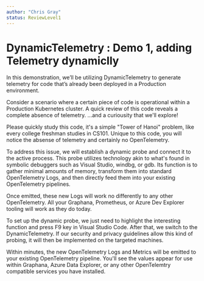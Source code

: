 ```yaml
---
author: "Chris Gray"
status: ReviewLevel1
---
```


# DynamicTelemetry : Demo 1, adding Telemetry dynamiclly
In this demonstration, we’ll be utilizing DynamicTelemetry to generate telemetry for
code that’s already been deployed in a Production environment.

Consider a scenario where a certain piece of code is operational within a
Production Kubernetes cluster. A quick review of this code reveals a complete
absence of telemetry. ...and a curiousity that we'll explore!

Please quickly study this code,  it's a simple "Tower of Hanoi" problem, like
every college freshman studies in CS101.  Unique to this code, you will notice
the absense of telemetry and certainly no OpenTelemetry.

To address this issue, we will establish a dynamic probe and connect it to the
active process. This probe utilizes technology akin to what's found in symbolic
debuggers such as Visual Studio, windbg, or gdb. Its function is to gather
minimal amounts of memory, transform them into standard OpenTelemetry Logs, and
then directly feed them into your existing OpenTelemetry pipelines.

Once emitted, these new Logs will work no differently to any other OpenTelemetry.
All your Graphana, Prometheus, or Azure Dev Explorer tooling will work as they
do today.

To set up the dynamic probe, we just need to highlight the interesting function
and press F9 key in Visual Studio Code. After that, we switch to the
DynamicTelemetry. If our security and privacy guidelines allow this kind of
probing, it will then be implemented on the targeted machines.

Within minutes, the new OpenTelemetry Logs and Metrics will be emitted to your
existing OpenTelemetry pipeline.  You'll see the values appear for use within
Graphana, Azure Data Explorer, or any other OpenTelemtry compatible services
you have installed.
